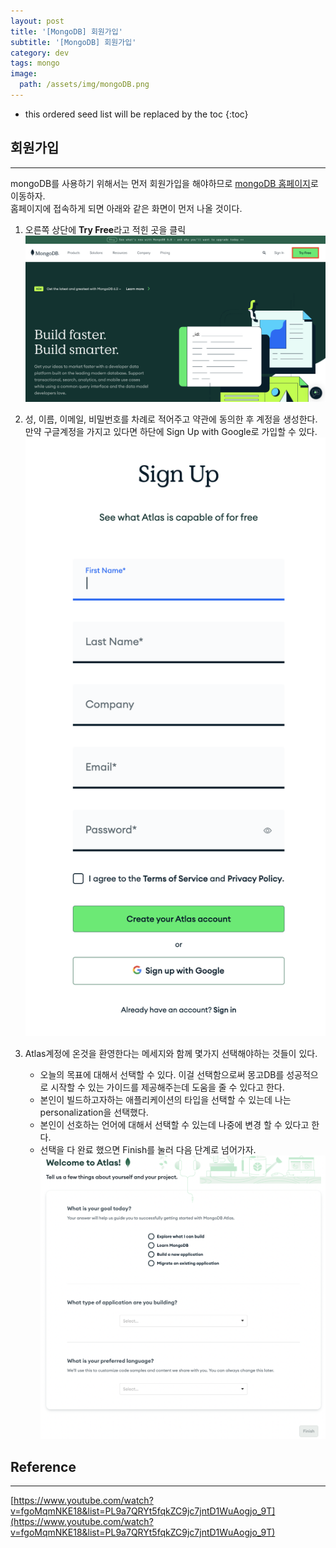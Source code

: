 ```yaml
---
layout: post
title: '[MongoDB] 회원가입'
subtitle: '[MongoDB] 회원가입'
category: dev
tags: mongo
image:
  path: /assets/img/mongoDB.png
---
```


<!-- prettier-ignore -->
* this ordered seed list will be replaced by the toc 
{:toc}

## 회원가입

---

mongoDB를 사용하기 위해서는 먼저 회원가입을 해야하므로 [mongoDB 홈페이지](https://www.mongodb.com/)로 이동하자.  
홈페이지에 접속하게 되면 아래와 같은 화면이 먼저 나올 것이다.

1. 오른쪽 상단에 **Try Free**라고 적힌 곳을 클릭
   ![mongoDB_register](/assets/img/development/2022/09/28/mongoDB_register.png)

2. 성, 이름, 이메일, 비밀번호를 차례로 적어주고 약관에 동의한 후 계정을 생성한다. 만약 구글계정을 가지고 있다면 하단에 Sign Up with Google로 가입할 수 있다.
   ![mongoDB_sign_up](/assets/img/development/2022/09/28/mongoDB_sign_up.png)

3. Atlas계정에 온것을 환영한다는 메세지와 함께 몇가지 선택해야하는 것들이 있다.
   - 오늘의 목표에 대해서 선택할 수 있다. 이걸 선택함으로써 몽고DB를 성공적으로 시작할 수 있는 가이드를 제공해주는데 도움을 줄 수 있다고 한다.
   - 본인이 빌드하고자하는 애플리케이션의 타입을 선택할 수 있는데 나는 personalization을 선택했다.
   - 본인이 선호하는 언어에 대해서 선택할 수 있는데 나중에 변경 할 수 있다고 한다.
   - 선택을 다 완료 했으면 Finish를 눌러 다음 단계로 넘어가자.
     ![](/assets/img/development/2022/09/28/mongoDB_welcome_atlas.png)

## Reference

---

[https://www.youtube.com/watch?v=fgoMqmNKE18&list=PL9a7QRYt5fqkZC9jc7jntD1WuAogjo_9T](https://www.youtube.com/watch?v=fgoMqmNKE18&list=PL9a7QRYt5fqkZC9jc7jntD1WuAogjo_9T)
